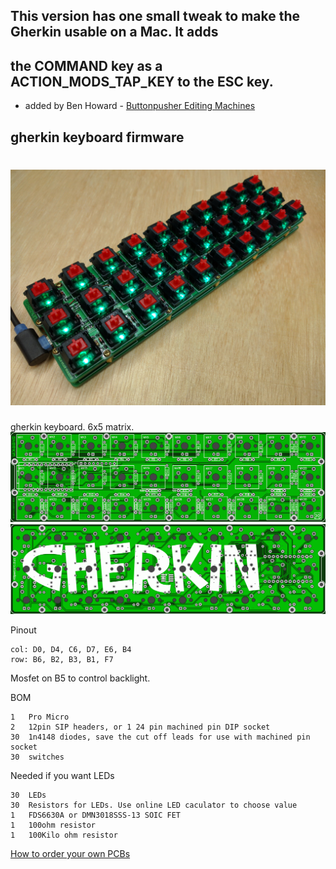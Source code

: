 ## This version has one small tweak to make the Gherkin usable on a Mac. It adds
## the COMMAND key as a ACTION_MODS_TAP_KEY to the ESC key.
- added by Ben Howard - [Buttonpusher Editing Machines](http://www.buttonpusher.tv)


## gherkin keyboard firmware
![gherkin 1.0 Assembled](gherkin.jpg)
======================
gherkin keyboard. 6x5 matrix.
![gherkin 1.0 PCB Front](pcb-top.png)
![gherkin 1.0 PCB Bottom](pcb-bottom.png)

Pinout

    col: D0, D4, C6, D7, E6, B4
    row: B6, B2, B3, B1, F7

Mosfet on B5 to control backlight.

BOM

    1	Pro Micro
    2	12pin SIP headers, or 1 24 pin machined pin DIP socket
    30	1n4148 diodes, save the cut off leads for use with machined pin socket
    30	switches

Needed if you want LEDs

    30	LEDs
    30	Resistors for LEDs. Use online LED caculator to choose value
    1	FDS6630A or DMN3018SSS-13 SOIC FET
    1	100ohm resistor
    1	100Kilo ohm resistor

[How to order your own PCBs](http://www.40percent.club/2017/03/ordering-pcb.html)
